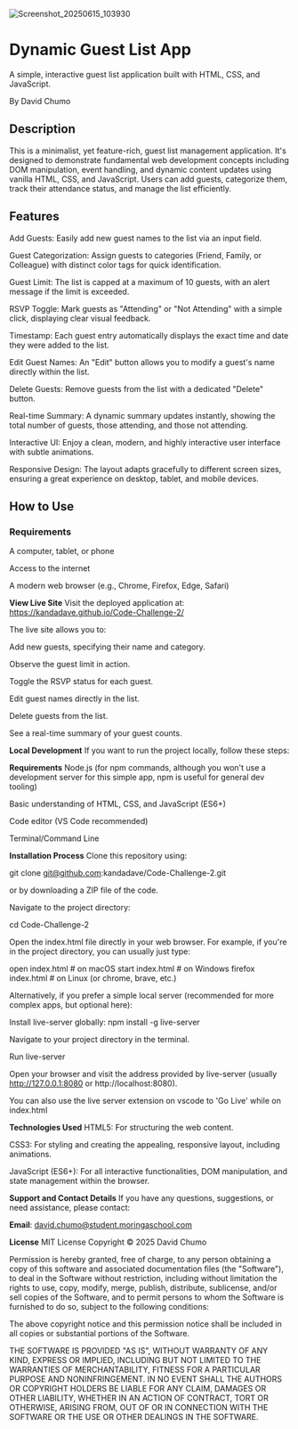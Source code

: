 ![Screenshot_20250615_103930](https://github.com/user-attachments/assets/204a09e8-ae51-4c34-bf9a-86b56bc4283f)
# Dynamic Guest List App
A simple, interactive guest list application built with HTML, CSS, and JavaScript.

By David Chumo

## Description
This is a minimalist, yet feature-rich, guest list management application. It's designed to demonstrate fundamental web development concepts including DOM manipulation, event handling, and dynamic content updates using vanilla HTML, CSS, and JavaScript. Users can add guests, categorize them, track their attendance status, and manage the list efficiently.


## Features
Add Guests: Easily add new guest names to the list via an input field.

Guest Categorization: Assign guests to categories (Friend, Family, or Colleague) with distinct color tags for quick identification.

Guest Limit: The list is capped at a maximum of 10 guests, with an alert message if the limit is exceeded.

RSVP Toggle: Mark guests as "Attending" or "Not Attending" with a simple click, displaying clear visual feedback.

Timestamp: Each guest entry automatically displays the exact time and date they were added to the list.

Edit Guest Names: An "Edit" button allows you to modify a guest's name directly within the list.

Delete Guests: Remove guests from the list with a dedicated "Delete" button.

Real-time Summary: A dynamic summary updates instantly, showing the total number of guests, those attending, and those not attending.

Interactive UI: Enjoy a clean, modern, and highly interactive user interface with subtle animations.

Responsive Design: The layout adapts gracefully to different screen sizes, ensuring a great experience on desktop, tablet, and mobile devices.

## How to Use
### Requirements
A computer, tablet, or phone

Access to the internet

A modern web browser (e.g., Chrome, Firefox, Edge, Safari)

**View Live Site**
Visit the deployed application at: https://kandadave.github.io/Code-Challenge-2/

The live site allows you to:

Add new guests, specifying their name and category.

Observe the guest limit in action.

Toggle the RSVP status for each guest.

Edit guest names directly in the list.

Delete guests from the list.

See a real-time summary of your guest counts.

**Local Development**
If you want to run the project locally, follow these steps:

**Requirements**
Node.js (for npm commands, although you won't use a development server for this simple app, npm is useful for general dev tooling)

Basic understanding of HTML, CSS, and JavaScript (ES6+)

Code editor (VS Code recommended)

Terminal/Command Line

**Installation Process**
Clone this repository using:

git clone git@github.com:kandadave/Code-Challenge-2.git

or by downloading a ZIP file of the code.

Navigate to the project directory:

cd Code-Challenge-2

Open the index.html file directly in your web browser. For example, if you're in the project directory, you can usually just type:

open index.html # on macOS
start index.html # on Windows
firefox index.html # on Linux (or chrome, brave, etc.)

Alternatively, if you prefer a simple local server (recommended for more complex apps, but optional here):

Install live-server globally: npm install -g live-server

Navigate to your project directory in the terminal.

Run live-server

Open your browser and visit the address provided by live-server (usually http://127.0.0.1:8080 or http://localhost:8080).

You can also use the live server extension on vscode to 'Go Live' while on index.html

**Technologies Used**
HTML5: For structuring the web content.

CSS3: For styling and creating the appealing, responsive layout, including animations.

JavaScript (ES6+): For all interactive functionalities, DOM manipulation, and state management within the browser.

**Support and Contact Details**
If you have any questions, suggestions, or need assistance, please contact:

**Email**: david.chumo@student.moringaschool.com

**License**
MIT License Copyright © 2025 David Chumo

Permission is hereby granted, free of charge, to any person obtaining a copy of this software and associated documentation files (the "Software"), to deal in the Software without restriction, including without limitation the rights to use, copy, modify, merge, publish, distribute, sublicense, and/or sell copies of the Software, and to permit persons to whom the Software is furnished to do so, subject to the following conditions:

The above copyright notice and this permission notice shall be included in all copies or substantial portions of the Software.

THE SOFTWARE IS PROVIDED "AS IS", WITHOUT WARRANTY OF ANY KIND, EXPRESS OR IMPLIED, INCLUDING BUT NOT LIMITED TO THE WARRANTIES OF MERCHANTABILITY, FITNESS FOR A PARTICULAR PURPOSE AND NONINFRINGEMENT. IN NO EVENT SHALL THE AUTHORS OR COPYRIGHT HOLDERS BE LIABLE FOR ANY CLAIM, DAMAGES OR OTHER LIABILITY, WHETHER IN AN ACTION OF CONTRACT, TORT OR OTHERWISE, ARISING FROM, OUT OF OR IN CONNECTION WITH THE SOFTWARE OR THE USE OR OTHER DEALINGS IN THE SOFTWARE.
